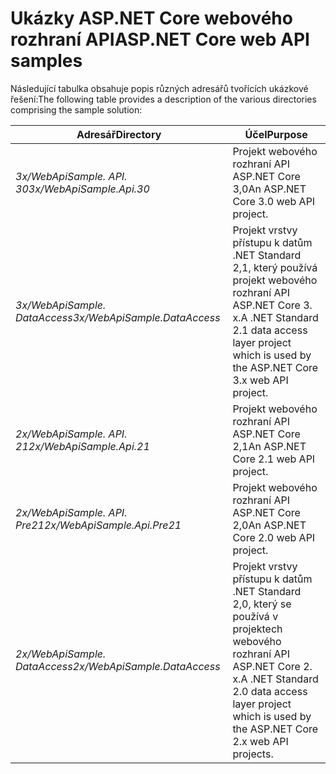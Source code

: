 # <a name="aspnet-core-web-api-samples"></a><span data-ttu-id="2c332-101">Ukázky ASP.NET Core webového rozhraní API</span><span class="sxs-lookup"><span data-stu-id="2c332-101">ASP.NET Core web API samples</span></span>

<span data-ttu-id="2c332-102">Následující tabulka obsahuje popis různých adresářů tvořících ukázkové řešení:</span><span class="sxs-lookup"><span data-stu-id="2c332-102">The following table provides a description of the various directories comprising the sample solution:</span></span>

| <span data-ttu-id="2c332-103">Adresář</span><span class="sxs-lookup"><span data-stu-id="2c332-103">Directory</span></span>                   | <span data-ttu-id="2c332-104">Účel</span><span class="sxs-lookup"><span data-stu-id="2c332-104">Purpose</span></span> |
|-----------------------------|------------------------------------------------------------|
| <span data-ttu-id="2c332-105">*3x/WebApiSample. API. 30*</span><span class="sxs-lookup"><span data-stu-id="2c332-105">*3x/WebApiSample.Api.30*</span></span>    | <span data-ttu-id="2c332-106">Projekt webového rozhraní API ASP.NET Core 3,0</span><span class="sxs-lookup"><span data-stu-id="2c332-106">An ASP.NET Core 3.0 web API project.</span></span>                       |
| <span data-ttu-id="2c332-107">*3x/WebApiSample. DataAccess*</span><span class="sxs-lookup"><span data-stu-id="2c332-107">*3x/WebApiSample.DataAccess*</span></span>| <span data-ttu-id="2c332-108">Projekt vrstvy přístupu k datům .NET Standard 2,1, který používá projekt webového rozhraní API ASP.NET Core 3. x.</span><span class="sxs-lookup"><span data-stu-id="2c332-108">A .NET Standard 2.1 data access layer project which is used by the ASP.NET Core 3.x web API project.</span></span>|
| <span data-ttu-id="2c332-109">*2x/WebApiSample. API. 21*</span><span class="sxs-lookup"><span data-stu-id="2c332-109">*2x/WebApiSample.Api.21*</span></span>    | <span data-ttu-id="2c332-110">Projekt webového rozhraní API ASP.NET Core 2,1</span><span class="sxs-lookup"><span data-stu-id="2c332-110">An ASP.NET Core 2.1 web API project.</span></span>                         |
| <span data-ttu-id="2c332-111">*2x/WebApiSample. API. Pre21*</span><span class="sxs-lookup"><span data-stu-id="2c332-111">*2x/WebApiSample.Api.Pre21*</span></span> | <span data-ttu-id="2c332-112">Projekt webového rozhraní API ASP.NET Core 2,0</span><span class="sxs-lookup"><span data-stu-id="2c332-112">An ASP.NET Core 2.0 web API project.</span></span>                         |
| <span data-ttu-id="2c332-113">*2x/WebApiSample. DataAccess*</span><span class="sxs-lookup"><span data-stu-id="2c332-113">*2x/WebApiSample.DataAccess*</span></span>| <span data-ttu-id="2c332-114">Projekt vrstvy přístupu k datům .NET Standard 2,0, který se používá v projektech webového rozhraní API ASP.NET Core 2. x.</span><span class="sxs-lookup"><span data-stu-id="2c332-114">A .NET Standard 2.0 data access layer project which is used by the ASP.NET Core 2.x web API projects.</span></span>|
